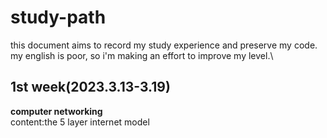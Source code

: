 # study-path 
this document aims to record my study experience and preserve my code.\
my english is poor, so i'm making an effort to improve my level.\
## 1st week(2023.3.13-3.19) 
**computer networking** \
content:the 5 layer internet model
  
